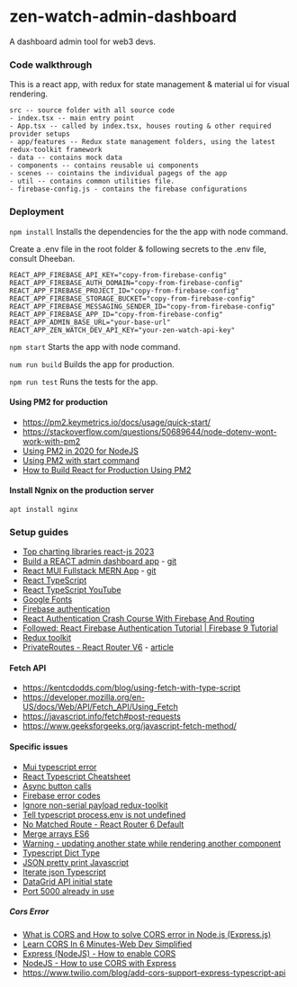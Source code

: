 # zen-watch-admin-dashboard
A dashboard admin tool for web3 devs.

### Code walkthrough
This is a react app, with redux for state management & material ui for visual rendering.

```
src -- source folder with all source code
- index.tsx -- main entry point
- App.tsx -- called by index.tsx, houses routing & other required provider setups
- app/features -- Redux state management folders, using the latest redux-toolkit framework
- data -- contains mock data
- components -- contains reusable ui components
- scenes -- cointains the individual pagegs of the app
- util -- contains common utilities file.
- firebase-config.js - contains the firebase configurations
```

### Deployment
``` npm install ```
Installs the dependencies for the the app with node command.

Create a .env file in the root folder & following secrets to the .env file, consult Dheeban.
```
REACT_APP_FIREBASE_API_KEY="copy-from-firebase-config"
REACT_APP_FIREBASE_AUTH_DOMAIN="copy-from-firebase-config"
REACT_APP_FIREBASE_PROJECT_ID="copy-from-firebase-config"
REACT_APP_FIREBASE_STORAGE_BUCKET="copy-from-firebase-config"
REACT_APP_FIREBASE_MESSAGING_SENDER_ID="copy-from-firebase-config"
REACT_APP_FIREBASE_APP_ID="copy-from-firebase-config"
REACT_APP_ADMIN_BASE_URL="your-base-url"
REACT_APP_ZEN_WATCH_DEV_API_KEY="your-zen-watch-api-key"
```

``` npm start ```
Starts the app with node command.

``` num run build ```
Builds the app for production.

``` npm run test ```
Runs the tests for the app.

#### Using PM2 for production
* https://pm2.keymetrics.io/docs/usage/quick-start/
* https://stackoverflow.com/questions/50689644/node-dotenv-wont-work-with-pm2
* [Using PM2 in 2020 for NodeJS](https://www.youtube.com/watch?v=ebdKIU6SDHI)
* [Using PM2 with start command](https://stackoverflow.com/questions/31579509/can-pm2-run-an-npm-start-script)
* [How to Build React for Production Using PM2](https://javascript.plainenglish.io/how-do-you-build-reactjs-for-production-pm2-816001d1d736)

#### Install Ngnix on the production server
```apt install nginx ```


### Setup guides
* [Top charting libraries react-js 2023](https://technostacks.com/blog/react-chart-libraries/)
* [Build a REACT admin dashboard app](https://www.youtube.com/watch?v=wYpCWwD1oz0) - [git](https://github.com/ed-roh/react-admin-dashboard)
* [React MUI Fullstack MERN App](https://www.youtube.com/watch?v=K8YELRmUb5o) - [git](https://github.com/ed-roh/mern-social-media)
* [React TypeScript](https://create-react-app.dev/docs/adding-typescript/)
* [React TypeScript YouTube](https://builtin.com/software-engineering-perspectives/create-react-app-typescript)
* [Google Fonts](https://fonts.google.com/)
* [Firebase authentication](https://www.youtube.com/watch?v=unr4s3jd9qA)
* [React Authentication Crash Course With Firebase And Routing](https://www.youtube.com/watch?v=PKwu15ldZ7k)
* [Followed: React Firebase Authentication Tutorial | Firebase 9 Tutorial](https://www.youtube.com/watch?v=9bXhf_TELP4)
* [Redux toolkit](https://www.youtube.com/watch?v=9zySeP5vH9c)
* [PrivateRoutes - React Router V6](https://www.youtube.com/watch?v=2k8NleFjG7I) - [article](https://medium.com/@dennisivy/creating-protected-routes-with-react-router-v6-2c4bbaf7bc1c)

#### Fetch API
* https://kentcdodds.com/blog/using-fetch-with-type-script
* https://developer.mozilla.org/en-US/docs/Web/API/Fetch_API/Using_Fetch
* https://javascript.info/fetch#post-requests
* https://www.geeksforgeeks.org/javascript-fetch-method/

#### Specific issues
* [Mui typescript error](https://stackoverflow.com/questions/74236131/toggling-colour-mode-when-using-react-context-and-materialui)
* [React Typescript Cheatsheet](https://react-typescript-cheatsheet.netlify.app/docs/advanced/patterns_by_usecase/)
* [Async button calls](https://stackoverflow.com/questions/54779318/can-async-functions-be-called-in-onclick-in-button-react)
* [Firebase error codes](https://stackoverflow.com/questions/39152004/where-can-i-find-a-list-of-all-error-codes-and-messages-for-firebase-authenticat)
* [Ignore non-serial payload redux-toolkit](https://redux-toolkit.js.org/usage/usage-guide#working-with-non-serializable-data)
* [Tell typescript process.env is not undefined](https://stackoverflow.com/questions/49817290/how-to-tell-typescript-that-process-is-not-undefined)
* [No Matched Route - React Router 6 Default](https://www.youtube.com/watch?v=5AFzz-aAdfE)
* [Merge arrays ES6](https://stackoverflow.com/questions/1584370/how-to-merge-two-arrays-in-javascript-and-de-duplicate-items)
* [Warning - updating another state while rendering another component](https://stackoverflow.com/questions/62336340/cannot-update-a-component-while-rendering-a-different-component-warning)
* [Typescript Dict Type](https://stackoverflow.com/questions/42211175/typescript-hashmap-dictionary-interface)
* [JSON pretty print Javascript](https://stackoverflow.com/questions/4810841/pretty-print-json-using-javascript)
* [Iterate json Typescript](https://stackoverflow.com/questions/42400298/iterate-json-data-in-javascript-typescript)
* [DataGrid API initial state](https://codesandbox.io/s/490hhz?file=/demo.tsx)
* [Port 5000 already in use](https://medium.com/pythonistas/port-5000-already-in-use-macos-monterey-issue-d86b02edd36c)

##### Cors Error
* [What is CORS and How to solve CORS error in Node.js (Express.js)](https://www.youtube.com/watch?v=OX-9oOcPDfE)
* [Learn CORS In 6 Minutes-Web Dev Simplified](https://www.youtube.com/watch?v=PNtFSVU-YTI)
* [Express (NodeJS) - How to enable CORS](https://www.youtube.com/watch?v=zDqwbiCyur8)
* [NodeJS - How to use CORS with Express](https://www.youtube.com/watch?v=XHNn0ToXovA)
* https://www.twilio.com/blog/add-cors-support-express-typescript-api

